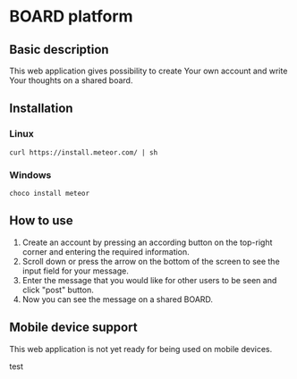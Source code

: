 # BOARD platform

## Basic description
This web application gives possibility to create Your own account and write Your thoughts on a shared board.

## Installation

### Linux
	curl https://install.meteor.com/ | sh
### Windows
	choco install meteor

## How to use
1. Create an account by pressing an according button on the top-right corner and entering the required information.
2. Scroll down or press the arrow on the bottom of the screen to see the input field for your message.
3. Enter the message that you would like for other users to be seen and click "post" button.
4. Now you can see the message on a shared BOARD.

## Mobile device support
This web application is not yet ready for being used on mobile devices.

test